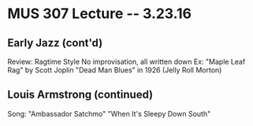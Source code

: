 MUS 307 Lecture -- 3.23.16
==

Early Jazz (cont'd)
-

Review: Ragtime Style
	No improvisation, all written down
	Ex: "Maple Leaf Rag" by Scott Joplin
	"Dead Man Blues" in 1926 (Jelly Roll Morton)

Louis Armstrong (continued)
-
Song: "Ambassador Satchmo"
	  "When It's Sleepy Down South"

